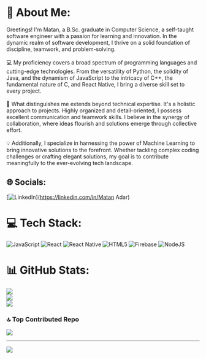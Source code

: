 # 💫 About Me:
 Greetings! I'm Matan, a B.Sc. graduate in Computer Science, a self-taught software engineer with a passion for learning and innovation. In the dynamic realm of software development, I thrive on a solid foundation of discipline, teamwork, and problem-solving.<br><br>💻 My proficiency covers a broad spectrum of programming languages and cutting-edge technologies. From the versatility of Python, the solidity of Java, and the dynamism of JavaScript to the intricacy of C++, the fundamental nature of C, and React Native, I bring a diverse skill set to every project.<br><br>🌟 What distinguishes me extends beyond technical expertise. It's a holistic approach to projects. Highly organized and detail-oriented, I possess excellent communication and teamwork skills. I believe in the synergy of collaboration, where ideas flourish and solutions emerge through collective effort.<br><br>💡 Additionally, I specialize in harnessing the power of Machine Learning to bring innovative solutions to the forefront. Whether tackling complex coding challenges or crafting elegant solutions, my goal is to contribute meaningfully to the ever-evolving tech landscape.


## 🌐 Socials:
[![LinkedIn](https://img.shields.io/badge/LinkedIn-%230077B5.svg?logo=linkedin&logoColor=white)](https://linkedin.com/in/Matan Adar) 

# 💻 Tech Stack:
![JavaScript](https://img.shields.io/badge/javascript-%23323330.svg?style=for-the-badge&logo=javascript&logoColor=%23F7DF1E) ![React](https://img.shields.io/badge/react-%2320232a.svg?style=for-the-badge&logo=react&logoColor=%2361DAFB) ![React Native](https://img.shields.io/badge/react_native-%2320232a.svg?style=for-the-badge&logo=react&logoColor=%2361DAFB) ![HTML5](https://img.shields.io/badge/html5-%23E34F26.svg?style=for-the-badge&logo=html5&logoColor=white) ![Firebase](https://img.shields.io/badge/firebase-%23039BE5.svg?style=for-the-badge&logo=firebase) ![NodeJS](https://img.shields.io/badge/node.js-6DA55F?style=for-the-badge&logo=node.js&logoColor=white)
# 📊 GitHub Stats:
![](https://github-readme-stats.vercel.app/api?username=MatanAdar&theme=dark&hide_border=false&include_all_commits=false&count_private=false)<br/>
![](https://github-readme-streak-stats.herokuapp.com/?user=MatanAdar&theme=dark&hide_border=false)<br/>
![](https://github-readme-stats.vercel.app/api/top-langs/?username=MatanAdar&theme=dark&hide_border=false&include_all_commits=false&count_private=false&layout=compact)

### 🔝 Top Contributed Repo
![](https://github-contributor-stats.vercel.app/api?username=MatanAdar&limit=5&theme=dark&combine_all_yearly_contributions=true)

---
[![](https://visitcount.itsvg.in/api?id=MatanAdar&icon=0&color=0)](https://visitcount.itsvg.in)

<!-- Proudly created with GPRM ( https://gprm.itsvg.in ) -->
